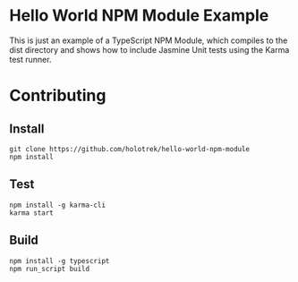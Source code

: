 # Hello World NPM Module Example

This is just an example of a TypeScript NPM Module, which compiles to the dist directory and shows how to include Jasmine Unit tests using the Karma test runner.

# Contributing

## Install

```
git clone https://github.com/holotrek/hello-world-npm-module
npm install
```

## Test

```
npm install -g karma-cli
karma start
```

## Build

```
npm install -g typescript
npm run_script build
```
